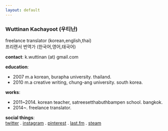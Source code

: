 ```yaml
---
layout: default
---
```


### Wuttinan Kachayoot (우티난)  


freelance translator (korean,english,thai)  
프리랜서 번역가 (한국어,영어,태국어)  

**contact**: k.wuttinan (at) gmail.com  

**education**:  
- 2007 m.a korean, burapha university. thailand.  
- 2010 m.a creative writing, chung-ang university. south korea.  

**works**:  
- 2011~2014. korean teacher, satreesetthabuthbampen school. bangkok.  
- 2014~. freelance translator.  

**social things**:  
[twitter](http://twitter.com/wuttinan) . [instagram](http://instagr.am/wuttinanp) . [pinterest](http://pinterest.com/wuttinan) . [last.fm](http://last.fm/user/ping880727) . [steam](http://steamcommunity.com/id/wuttinan)
